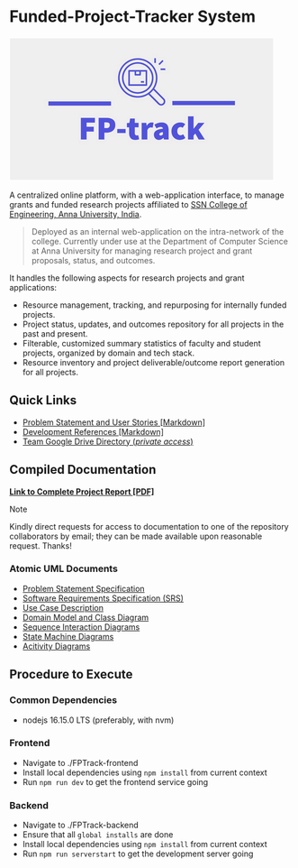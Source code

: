 # Funded-Project-Tracker System

![FP-Tracker-Logo](assets/logo.png?raw=true)

A centralized online platform, with a web-application interface, to manage grants and funded research projects affiliated to [SSN College of Engineering, Anna University, India](https://www.ssn.edu.in/college-of-engineering/).

> Deployed as an internal web-application on the intra-network of the college. Currently under use at the Department of Computer Science at Anna University for managing research project and grant proposals, status, and outcomes.

It handles the following aspects for research projects and grant applications:
- Resource management, tracking, and repurposing for internally funded projects.
- Project status, updates, and outcomes repository for all projects in the past and present.
- Filterable, customized summary statistics of faculty and student projects, organized by domain and tech stack.
- Resource inventory and project deliverable/outcome report generation for all projects.

## Quick Links
- [Problem Statement and User Stories [Markdown]](./docs/problem-statement.md)
- [Development References [Markdown]](./docs/development-references.md)
- [Team Google Drive Directory (_private access_)](https://drive.google.com/drive/folders/1q4Pmt54Smr6XTmxe8-WBDu5sHodzzcVc?usp=sharing)

## Compiled Documentation

[**Link to Complete Project Report [PDF]**](./docs/complete-report.pdf)

> [!NOTE]
> Kindly direct requests for access to documentation to one of the repository collaborators by email; they can be made available upon reasonable request. Thanks!

### Atomic UML Documents
- [Problem Statement Specification](https://drive.google.com/file/d/12lmrwYze91KfEdE4WlvUXiz-RDvtJo6p/view?usp=sharing)
- [Software Requirements Specification (SRS)](https://drive.google.com/file/d/17_LVAnczzPp9dCqcMjCTuRk5oyWuHSey/view?usp=sharing)
- [Use Case Description](https://drive.google.com/file/d/1EWN7n4BdxVWAyzEIRaZPsam0lJF2VHPR/view?usp=sharing)
- [Domain Model and Class Diagram](https://drive.google.com/file/d/1mdhwhTaIcUtHynZvmKQYCgOhw7ryTXJi/view?usp=sharing)
- [Sequence Interaction Diagrams](https://drive.google.com/file/d/1sXMSgy5DzYcDDZwpKN5_dZdbmhOel501/view?usp=sharing)
- [State Machine Diagrams](https://drive.google.com/file/d/1UlJB45QFjSIvGsh330DjKgyfvKjCrP0Z/view?usp=sharing)
- [Acitivity Diagrams](https://drive.google.com/file/d/12TvG0STKMjBehhBIDZHklc6XvqFTVLRf/view?usp=sharing)

## Procedure to Execute

### Common Dependencies

- nodejs 16.15.0 LTS (preferably, with nvm)

### Frontend
- Navigate to ./FPTrack-frontend
- Install local dependencies using `npm install` from current context
- Run `npm run dev` to get the frontend service going

### Backend
- Navigate to ./FPTrack-backend
- Ensure that all `global installs` are done
- Install local dependencies using `npm install` from current context
- Run `npm run serverstart` to get the development server going
